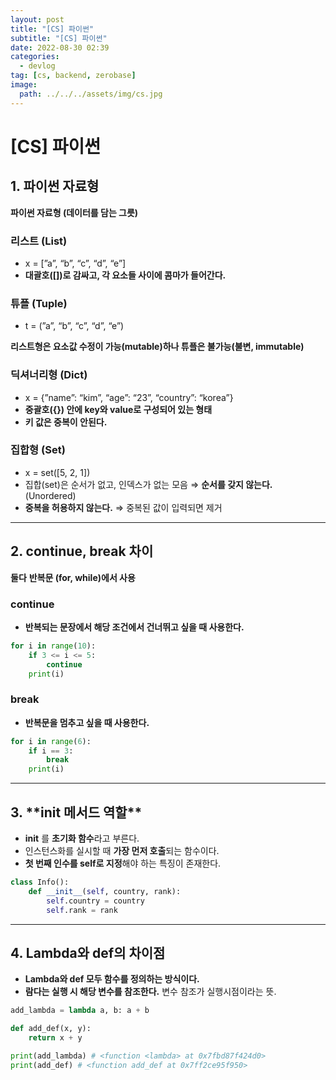 ```yaml
---
layout: post
title: "[CS] 파이썬"
subtitle: "[CS] 파이썬"
date: 2022-08-30 02:39
categories:
  - devlog
tag: [cs, backend, zerobase]
image:
  path: ../../../assets/img/cs.jpg
---
```


# [CS] 파이썬

## 1. 파이썬 자료형

**파이썬 자료형 (데이터를 담는 그릇)**

### 리스트 (List)

- x = [”a”, “b”, “c”, “d”, “e”]
- **대괄호([])로 감싸고, 각 요소들 사이에 콤마가 들어간다.**

### 튜플 (Tuple)

- t = (”a”, “b”, “c”, “d”, “e”)

**리스트형은 요소값 수정이 가능(mutable)하나 튜플은 불가능(불변, immutable)**

### 딕셔너리형 (Dict)

- x = {”name”: “kim”, “age”: “23”, “country”: “korea”}
- **중괄호({}) 안에 key와 value로 구성되어 있는 형태**
- **키 값은 중복이 안된다.**

### 집합형 (Set)

- x = set([5, 2, 1])
- 집합(set)은 순서가 없고, 인덱스가 없는 모음 ⇒ **순서를 갖지 않는다.** (Unordered)
- **중복을 허용하지 않는다.** ⇒ 중복된 값이 입력되면 제거

---

## 2. continue, break 차이

**둘다** **반복문 (for, while)에서 사용**

### continue

- **반복되는 문장에서 해당 조건에서 건너뛰고 싶을 때 사용한다.**

```python
for i in range(10):
	if 3 <= i <= 5:
		continue
	print(i)
```

### break

- **반복문을 멈추고 싶을 때 사용한다.**

```python
for i in range(6):
	if i == 3:
		break
	print(i)
```

---

## 3. __**init__ 메서드 역할**

- __init__ 를 **초기화 함수**라고 부른다.
- 인스턴스화를 실시할 때 **가장 먼저 호출**되는 함수이다.
- **첫 번째 인수를 self로 지정**해야 하는 특징이 존재한다.

```python
class Info():
	def __init__(self, country, rank):
		self.country = country
		self.rank = rank
```

---

## 4. Lambda와 def의 차이점

- **Lambda와 def 모두 함수를 정의하는 방식이다.**
- **람다는 실행 시 해당 변수를 참조한다.** 변수 참조가 실행시점이라는 뜻.

```python
add_lambda = lambda a, b: a + b

def add_def(x, y):
	return x + y

print(add_lambda) # <function <lambda> at 0x7fbd87f424d0>
print(add_def) # <function add_def at 0x7ff2ce95f950>
```